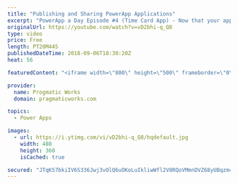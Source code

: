 ```yaml
---
title: "Publishing and Sharing PowerApp Applications"
excerpt: "PowerApp a Day Episode #4 (Time Card App) - Now that your application is almost complete, it's time to publish and share the application. Learn how to deploy your application to make it accessible from phones, web, SharePoint and Dynamics. Power App and Power Platform Training : https://pragmaticworks.com/training/on-demand-training"
originalUrl: https://youtube.com/watch?v=vD2bhi-q_Q8
type: video
price: Free
length: PT20M44S
publishedDateTime: 2018-09-06T18:30:20Z
heat: 56

featuredContent: "<iframe width=\"800\" height=\"500\" frameborder=\"0\" src=\"https://www.youtube.com/embed/vD2bhi-q_Q8\" allow=\"accelerometer; autoplay; encrypted-media; gyroscope; picture-in-picture\" allowfullscreen></iframe>"

provider:
  name: Progmatic Works
  domain: pragmaticworks.com

topics:
  - Power Apps

images:
  - url: https://i.ytimg.com/vi/vD2bhi-q_Q8/hqdefault.jpg
    width: 480
    height: 360
    isCached: true

secured: "JTqK57bkiIV6S336Jwj3vOlQ6uOKoLuIkliwWfl2V8RQoVMmnDVZ68yUBqzm4VttpYf8x3c6B5U/N4PzVyFasPc3nJX8cCME4V49SrSy/Oh2Kye0eHfgVHfV90aMplKplyuVpjiVnBjqvR5PzANdtQiH1RMMNZJpfWxQgxPtFXc0l7cq7USVuNhNPNdn3hGdec5pxTqlhRVPATcCLlaSZpqCDb8IT1FHYAqWj4Qvb3Il9o1as6RI4Hj8E1+Zoun6p3rGQbaBPGrHUb4EeoXzLjPL2lfMQ4bquhn0rQt7wAF4p+jEGBqZkJuN6bdkI/Nm4q5E6Jm5eRU6R+LnoloiYpb3SorUoIUdqflkm3lUOKR6DGDtPqKcBNGxSsJMoon0czx1dg+apUxryw1GIuHKU/9A0HTNMmmDn2gSApJvSMQ=;mYZHazL+7zlpw3ZemngsFQ=="
---
```


